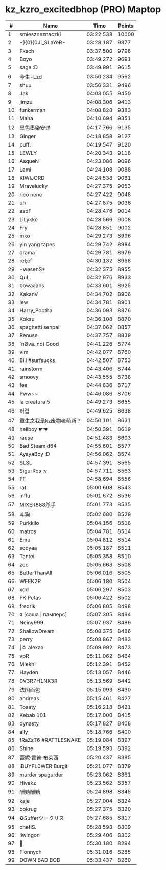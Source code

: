 # kz_kzro_excitedbhop (PRO) Maptop

|  # | Name | Time | Points |
|-------------- | -------------- | -------------- | -------------- | 
| 1 | smieszneznaczki | 03:22.538 | 10000 | 
| 2 | -}{0}{0JI_SLaYeR- | 03:28.187 | 9877 | 
| 3 | Fksch | 03:37.500 | 9796 | 
| 4 | Boyo | 03:49.272 | 9691 | 
| 5 | sage :D | 03:49.991 | 9615 | 
| 6 | 今生-Lzd | 03:50.234 | 9562 | 
| 7 | shuu | 03:56.331 | 9496 | 
| 8 | Jak | 04:03.055 | 9450 | 
| 9 | jimzu | 04:08.306 | 9413 | 
| 10 | funkerman | 04:08.828 | 9383 | 
| 11 | Maha | 04:10.694 | 9351 | 
| 12 | 黑色墨染安详 | 04:17.766 | 9135 | 
| 13 | Ginger | 04:18.858 | 9127 | 
| 14 | puff. | 04:19.547 | 9120 | 
| 15 | LEWLY | 04:20.343 | 9118 | 
| 16 | 󠀡󠀡⁧⁧AsqueN | 04:23.086 | 9096 | 
| 17 | Lami | 04:24.108 | 9088 | 
| 18 | KIWIJORD | 04:24.538 | 9081 | 
| 19 | Mravelucky | 04:27.375 | 9053 | 
| 20 | rico nene | 04:27.422 | 9048 | 
| 21 | uh | 04:27.875 | 9036 | 
| 22 | asdF | 04:28.476 | 9014 | 
| 23 | LiLykke | 04:28.569 | 9008 | 
| 24 | Fry | 04:28.851 | 9002 | 
| 25 | mko | 04:29.273 | 8996 | 
| 26 | yin yang tapes | 04:29.742 | 8984 | 
| 27 | drama | 04:29.781 | 8979 | 
| 28 | rel;ef | 04:30.132 | 8968 | 
| 29 | -wesenS* | 04:32.375 | 8955 | 
| 30 | QuL. | 04:32.976 | 8933 | 
| 31 | bowaaans | 04:33.601 | 8925 | 
| 32 | KakanV | 04:34.702 | 8906 | 
| 33 | lew | 04:34.781 | 8901 | 
| 34 | Harry_Pootha | 04:36.093 | 8876 | 
| 35 | Koksu | 04:36.108 | 8870 | 
| 36 | spaghetti senpai | 04:37.062 | 8857 | 
| 37 | Renuse | 04:37.757 | 8839 | 
| 38 | `nØva. not Good | 04:41.226 | 8774 | 
| 39 | vlm | 04:42.077 | 8760 | 
| 40 | Bill #surfsucks | 04:42.507 | 8753 | 
| 41 | rainstorm | 04:43.406 | 8744 | 
| 42 | smoovy | 04:43.555 | 8738 | 
| 43 | fee | 04:44.836 | 8717 | 
| 44 | Pww~~ | 04:46.086 | 8706 | 
| 45 | la creatura 5 | 04:49.273 | 8655 | 
| 46 | 허접 | 04:49.625 | 8638 | 
| 47 | 重生之我是kz废物老萌新？ | 04:50.101 | 8631 | 
| 48 | hellboy ☛☚ | 04:50.391 | 8619 | 
| 49 | raese | 04:51.483 | 8603 | 
| 50 | Bad Steamid64 | 04:55.601 | 8577 | 
| 51 | AyayaBoy :D | 04:56.062 | 8574 | 
| 52 | SLSL | 04:57.391 | 8565 | 
| 53 | SigurRos :v | 04:57.711 | 8563 | 
| 54 | FF | 04:58.694 | 8556 | 
| 55 | rat | 05:00.608 | 8543 | 
| 56 | influ | 05:01.672 | 8536 | 
| 57 | MIXER888杀手 | 05:01.773 | 8535 | 
| 58 | 斗狗 | 05:02.680 | 8529 | 
| 59 | Purkkilo | 05:04.156 | 8518 | 
| 60 | matros | 05:04.781 | 8514 | 
| 61 | Emu | 05:04.812 | 8514 | 
| 62 | sooyaa | 05:05.187 | 8511 | 
| 63 | Tantei | 05:05.358 | 8510 | 
| 64 | zeo | 05:05.663 | 8508 | 
| 65 | BetterThanAll | 05:06.016 | 8505 | 
| 66 | WEEK2R | 05:06.180 | 8504 | 
| 67 | xdd | 05:06.297 | 8503 | 
| 68 | FK Petas | 05:06.422 | 8502 | 
| 69 | fredrik | 05:06.805 | 8498 | 
| 70 | я [саша \| памперс] | 05:07.305 | 8494 | 
| 71 | Neiny999 | 05:07.937 | 8489 | 
| 72 | ShallowDream | 05:08.375 | 8486 | 
| 73 | perry | 05:08.867 | 8483 | 
| 74 | \|☆ alexaa | 05:09.992 | 8473 | 
| 75 | vpR | 05:11.062 | 8464 | 
| 76 | Miekhi | 05:12.391 | 8452 | 
| 77 | Hayden | 05:13.057 | 8446 | 
| 78 | 0V3R7H1NK3R | 05:13.569 | 8442 | 
| 79 | 法国面包 | 05:15.093 | 8430 | 
| 80 | andreas | 05:15.461 | 8427 | 
| 81 | Toasty | 05:16.218 | 8421 | 
| 82 | Kebab 101 | 05:17.000 | 8415 | 
| 83 | dynasty | 05:17.827 | 8408 | 
| 84 | ally | 05:18.766 | 8400 | 
| 85 | fRaZzT6 #RATTLESNAKE | 05:19.084 | 8397 | 
| 86 | Shine | 05:19.593 | 8392 | 
| 87 | 蕾妮·霍普·布萊西 | 05:20.437 | 8385 | 
| 88 | iBUYFL0WER Burgit | 05:21.077 | 8379 | 
| 89 | murder spagurder | 05:23.062 | 8361 | 
| 90 | Hivakz | 05:23.562 | 8357 | 
| 91 | 酬勤酬勤 | 05:24.898 | 8345 | 
| 92 | kaje | 05:27.004 | 8324 | 
| 93 | bokrug | 05:27.375 | 8320 | 
| 94 | ✪Sufferツークリス | 05:27.685 | 8317 | 
| 95 | chefiS. | 05:28.593 | 8309 | 
| 96 | liwingon | 05:29.406 | 8302 | 
| 97 | ᲼ | 05:30.180 | 8294 | 
| 98 | Flonnych | 05:31.016 | 8285 | 
| 99 | DOWN BAD BOB | 05:33.437 | 8260 | 

